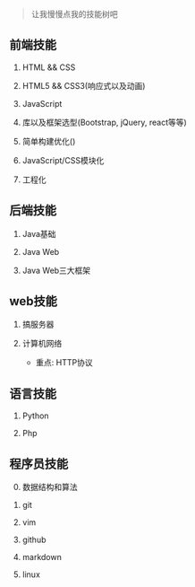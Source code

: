 > 让我慢慢点我的技能树吧

## 前端技能

1. HTML && CSS

2. HTML5 && CSS3(响应式以及动画)

3. JavaScript

4. 库以及框架选型(Bootstrap, jQuery, react等等)

5. 简单构建优化()

6. JavaScript/CSS模块化

7. 工程化

## 后端技能

1. Java基础

2. Java Web

3. Java Web三大框架

## web技能

1. 搞服务器

2. 计算机网络
	* 重点: HTTP协议

## 语言技能

1. Python

2. Php

## 程序员技能

0. 数据结构和算法

1. git

2. vim

3. github

4. markdown

5. linux
